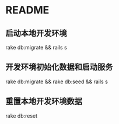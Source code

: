 # README

## 启动本地开发环境
rake db:migrate && rails s

## 开发环境初始化数据和启动服务
rake db:migrate && rake db:seed && rails s

## 重置本地开发环境数据
rake db:reset
